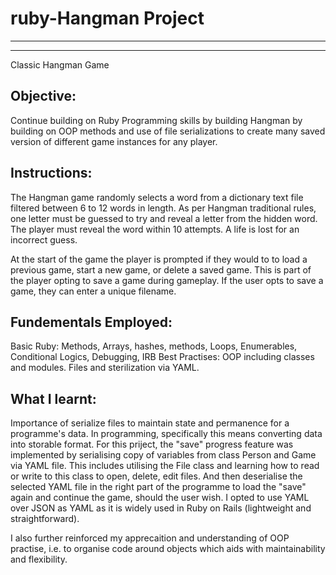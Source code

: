# ruby-Hangman Project
-----------
-----------
Classic Hangman Game

Objective:
---------------------------
Continue building on Ruby Programming skills by building Hangman by building on OOP methods and use of file serializations to create many saved version of different game instances for any player. 

Instructions:
---------------------------
The Hangman game randomly selects a word from a dictionary text file filtered between 6 to 12 words in length. As per Hangman traditional rules, one letter must be guessed to try and reveal a letter from the hidden word. The player must reveal the word within 10 attempts. A life is lost for an incorrect guess.

At the start of the game the player is prompted if they would to to load a previous game, start a new game, or delete a saved game. This is part of the player opting to save a game during gameplay. If the user opts to save a game, they can enter a unique filename.

Fundementals Employed:
---------------------------
Basic Ruby: Methods, Arrays, hashes, methods, Loops, Enumerables, Conditional Logics, Debugging, IRB
Best Practises: OOP including classes and modules. Files and sterilization via YAML.     

What I learnt:
---------------------------
Importance of serialize files to maintain state and permanence for a programme's data. In programming, specifically this means converting data into storable format. 
For this priject, the "save" progress feature was implemented by serialising copy of variables from class Person and Game via YAML file. This includes utilising the File class and learning how to read or write to this class to open, delete, edit files. And then deserialise the selected YAML file in the right part of the programme to load the "save" again and continue the game, should the user wish. 
I opted to use YAML over JSON as YAML as it is widely used in Ruby on Rails (lightweight and straightforward). 

I also further reinforced my apprecaition and understanding of OOP practise, i.e. to organise code around objects which aids with maintainability and flexibility. 

